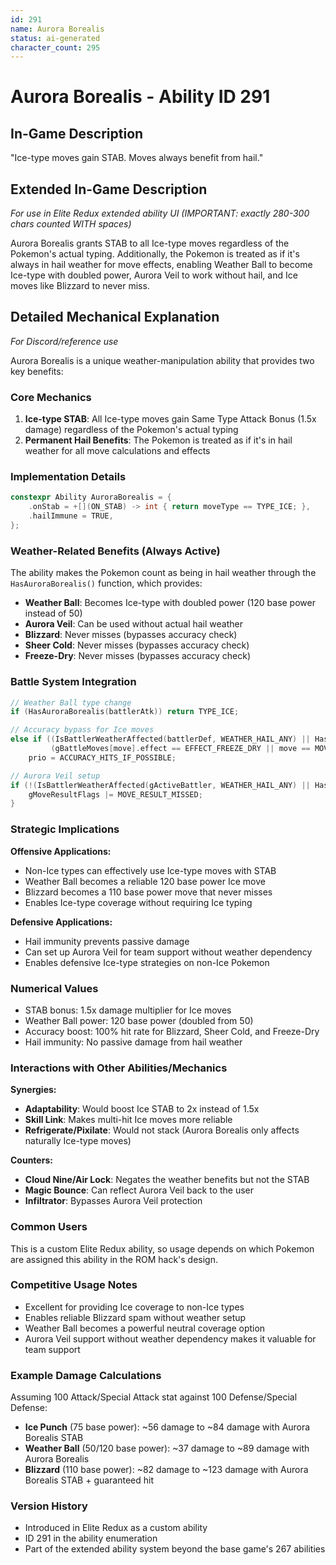 ```yaml
---
id: 291
name: Aurora Borealis
status: ai-generated
character_count: 295
---
```


# Aurora Borealis - Ability ID 291

## In-Game Description
"Ice-type moves gain STAB. Moves always benefit from hail."

## Extended In-Game Description
*For use in Elite Redux extended ability UI (IMPORTANT: exactly 280-300 chars counted WITH spaces)*

Aurora Borealis grants STAB to all Ice-type moves regardless of the Pokemon's actual typing. Additionally, the Pokemon is treated as if it's always in hail weather for move effects, enabling Weather Ball to become Ice-type with doubled power, Aurora Veil to work without hail, and Ice moves like Blizzard to never miss.

## Detailed Mechanical Explanation
*For Discord/reference use*

Aurora Borealis is a unique weather-manipulation ability that provides two key benefits:

### Core Mechanics

1. **Ice-type STAB**: All Ice-type moves gain Same Type Attack Bonus (1.5x damage) regardless of the Pokemon's actual typing
2. **Permanent Hail Benefits**: The Pokemon is treated as if it's in hail weather for all move calculations and effects

### Implementation Details

```cpp
constexpr Ability AuroraBorealis = {
    .onStab = +[](ON_STAB) -> int { return moveType == TYPE_ICE; },
    .hailImmune = TRUE,
};
```

### Weather-Related Benefits (Always Active)

The ability makes the Pokemon count as being in hail weather through the `HasAuroraBorealis()` function, which provides:

- **Weather Ball**: Becomes Ice-type with doubled power (120 base power instead of 50)
- **Aurora Veil**: Can be used without actual hail weather
- **Blizzard**: Never misses (bypasses accuracy check)
- **Sheer Cold**: Never misses (bypasses accuracy check) 
- **Freeze-Dry**: Never misses (bypasses accuracy check)

### Battle System Integration

```cpp
// Weather Ball type change
if (HasAuroraBorealis(battlerAtk)) return TYPE_ICE;

// Accuracy bypass for Ice moves
else if ((IsBattlerWeatherAffected(battlerDef, WEATHER_HAIL_ANY) || HasAuroraBorealis(battlerAtk)) &&
         (gBattleMoves[move].effect == EFFECT_FREEZE_DRY || move == MOVE_SHEER_COLD || move == MOVE_BLIZZARD))
    prio = ACCURACY_HITS_IF_POSSIBLE;

// Aurora Veil setup
if (!(IsBattlerWeatherAffected(gActiveBattler, WEATHER_HAIL_ANY) || HasAuroraBorealis(gActiveBattler))) {
    gMoveResultFlags |= MOVE_RESULT_MISSED;
}
```

### Strategic Implications

**Offensive Applications:**
- Non-Ice types can effectively use Ice-type moves with STAB
- Weather Ball becomes a reliable 120 base power Ice move
- Blizzard becomes a 110 base power move that never misses
- Enables Ice-type coverage without requiring Ice typing

**Defensive Applications:**
- Hail immunity prevents passive damage
- Can set up Aurora Veil for team support without weather dependency
- Enables defensive Ice-type strategies on non-Ice Pokemon

### Numerical Values
- STAB bonus: 1.5x damage multiplier for Ice moves
- Weather Ball power: 120 base power (doubled from 50)
- Accuracy boost: 100% hit rate for Blizzard, Sheer Cold, and Freeze-Dry
- Hail immunity: No passive damage from hail weather

### Interactions with Other Abilities/Mechanics

**Synergies:**
- **Adaptability**: Would boost Ice STAB to 2x instead of 1.5x
- **Skill Link**: Makes multi-hit Ice moves more reliable
- **Refrigerate/Pixilate**: Would not stack (Aurora Borealis only affects naturally Ice-type moves)

**Counters:**
- **Cloud Nine/Air Lock**: Negates the weather benefits but not the STAB
- **Magic Bounce**: Can reflect Aurora Veil back to the user
- **Infiltrator**: Bypasses Aurora Veil protection

### Common Users
This is a custom Elite Redux ability, so usage depends on which Pokemon are assigned this ability in the ROM hack's design.

### Competitive Usage Notes
- Excellent for providing Ice coverage to non-Ice types
- Enables reliable Blizzard spam without weather setup
- Weather Ball becomes a powerful neutral coverage option
- Aurora Veil support without weather dependency makes it valuable for team support

### Example Damage Calculations
Assuming 100 Attack/Special Attack stat against 100 Defense/Special Defense:

- **Ice Punch** (75 base power): ~56 damage to ~84 damage with Aurora Borealis STAB
- **Weather Ball** (50/120 base power): ~37 damage to ~89 damage with Aurora Borealis
- **Blizzard** (110 base power): ~82 damage to ~123 damage with Aurora Borealis STAB + guaranteed hit

### Version History
- Introduced in Elite Redux as a custom ability
- ID 291 in the ability enumeration
- Part of the extended ability system beyond the base game's 267 abilities